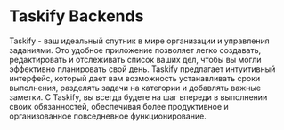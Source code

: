 # Taskify Backends


Taskify - ваш идеальный спутник в мире организации и управления заданиями. Это удобное приложение позволяет легко создавать, редактировать и отслеживать список ваших дел, чтобы вы могли эффективно планировать свой день. Taskify предлагает интуитивный интерфейс, который дает вам возможность устанавливать сроки выполнения, разделять задачи на категории и добавлять важные заметки. С Taskify, вы всегда будете на шаг впереди в выполнении своих обязанностей, обеспечивая более продуктивное и организованное повседневное функционирование.

